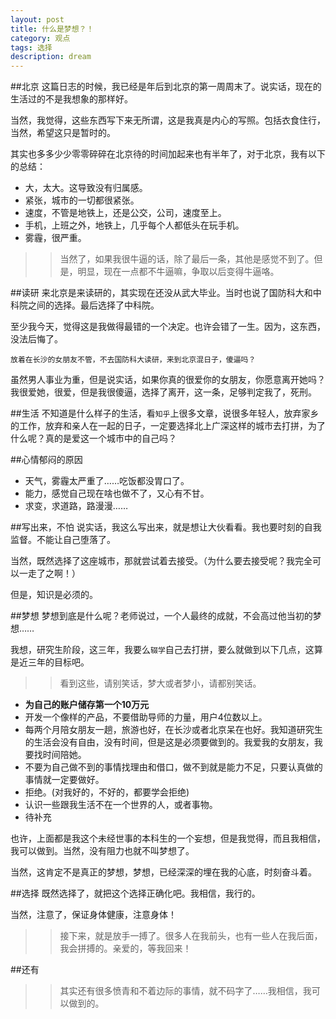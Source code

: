 ```yaml
---
layout: post
title: 什么是梦想？！
category: 观点
tags: 选择
description: dream
---
```


##北京
这篇日志的时候，我已经是年后到北京的第一周周末了。说实话，现在的生活过的不是我想象的那样好。

当然，我觉得，这些东西写下来无所谓，这是我真是内心的写照。包括衣食住行，当然，希望这只是暂时的。

其实也多多少少零零碎碎在北京待的时间加起来也有半年了，对于北京，我有以下的总结：

*   大，太大。这导致没有归属感。
*   紧张，城市的一切都很紧张。
*   速度，不管是地铁上，还是公交，公司，速度至上。
*   手机，上班之外，地铁上，几乎每个人都低头在玩手机。
*   雾霾，很严重。

>>当然了，如果我很牛逼的话，除了最后一条，其他是感觉不到了。但是，明显，现在一点都不牛逼嘛，争取以后变得牛逼咯。

##读研
来北京是来读研的，其实现在还没从武大毕业。当时也说了国防科大和中科院之间的选择。最后选择了中科院。

至少我今天，觉得这是我做得最错的一个决定。也许会错了一生。因为，这东西，没法后悔了。

`放着在长沙的女朋友不管，不去国防科大读研，来到北京混日子，傻逼吗？`

虽然男人事业为重，但是说实话，如果你真的很爱你的女朋友，你愿意离开她吗？我很爱她，很爱，但是我很傻逼，选择了离开，这一条，足够判定我了，死刑。

##生活
不知道是什么样子的生活，看`知乎`上很多文章，说很多年轻人，放弃家乡的工作，放弃和亲人在一起的日子，一定要选择北上广深这样的城市去打拼，为了什么呢？真的是爱这一个城市中的自己吗？

##心情郁闷的原因
*   天气，雾霾太严重了……吃饭都没胃口了。
*   能力，感觉自己现在啥也做不了，又心有不甘。
*   求变，求道路，路漫漫……

##写出来，不怕
说实话，我这么写出来，就是想让大伙看看。我也要时刻的自我监督。不能让自己堕落了。

当然，既然选择了这座城市，那就尝试着去接受。（为什么要去接受呢？我完全可以一走了之啊！）

但是，知识是必须的。

##梦想
梦想到底是什么呢？老师说过，一个人最终的成就，不会高过他当初的梦想……

我想，研究生阶段，这三年，我要么`辍学`自己去打拼，要么就做到以下几点，这算是近三年的目标吧。

>>看到这些，请别笑话，梦大或者梦小，请都别笑话。

*   __为自己的账户储存第一个10万元__
*   开发一个像样的产品，不要借助导师的力量，用户4位数以上。
*   每两个月陪女朋友一趟，旅游也好，在长沙或者北京呆在也好。我知道研究生的生活会没有自由，没有时间，但是这是必须要做到的。我爱我的女朋友，我要找时间陪她。
*   不要为自己做不到的事情找理由和借口，做不到就是能力不足，只要认真做的事情就一定要做好。
*   拒绝。(对我好的，不好的，都要学会拒绝)
*   认识一些跟我生活不在一个世界的人，或者事物。
*   待补充

也许，上面都是我这个未经世事的本科生的一个妄想，但是我觉得，而且我相信，我可以做到。当然，没有阻力也就不叫梦想了。

当然，这肯定不是真正的梦想，梦想，已经深深的埋在我的心底，时刻奋斗着。

##选择
既然选择了，就把这个选择正确化吧。我相信，我行的。

当然，注意了，保证身体健康，注意身体！

>>接下来，就是放手一搏了。很多人在我前头，也有一些人在我后面，我会拼搏的。亲爱的，等我回来！

##还有

>>其实还有很多愤青和不着边际的事情，就不码字了……我相信，我可以做到的。
